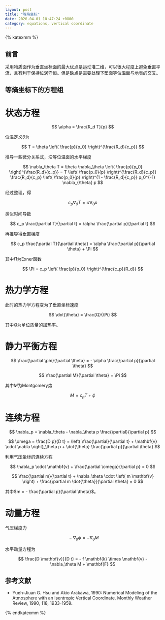 ```yaml
---
layout: post
title: "等熵坐标"
date: 2020-04-01 18:47:24 +0800
category: equations, vertical coordinate
---
```


{% katexmm %}

## 前言

采用物质面作为垂直坐标面的最大优点是运动准二维，可以很大程度上避免垂直平流，且有利于保持位涡守恒。但是缺点是需要处理下垫面等位温面与地表的交叉。

## 等熵坐标下的方程组

# 状态方程

$$
\alpha = \frac{R_d T}{p}
$$

位温定义$\theta$为

$$
T = \theta \left( \frac{p}{p_0} \right)^{\frac{R_d}{c_p}}
$$

推导一些微分关系式，沿等位温面的水平梯度

$$
\nabla_\theta T = \theta \nabla_\theta \left( \frac{p}{p_0} \right)^{\frac{R_d}{c_p}} = T \left( \frac{p_0}{p} \right)^{\frac{R_d}{c_p}} \frac{R_d}{c_p} \left( \frac{p_0}{p} \right)^{1 - \frac{R_d}{c_p}} p_0^{-1} \nabla_{\theta} p
$$

经过整理，得

$$
c_p \nabla_\theta T = \alpha \nabla_\theta p
$$

类似时间导数

$$
c_p \frac{\partial T}{\partial t} = \alpha \frac{\partial p}{\partial t}
$$

再推导得垂直梯度

$$
c_p \frac{\partial T}{\partial \theta} = \alpha \frac{\partial p}{\partial \theta} + \Pi
$$

其中$\Pi$为Exner函数

$$
\Pi = c_p \left( \frac{p}{p_0} \right)^{\frac{c_p}{R_d}}
$$

# 热力学方程

此时的热力学方程变为了垂直坐标速度

$$
\dot{\theta} = \frac{Q}{\Pi}
$$

其中$Q$为单位质量的加热率。

# 静力平衡方程

$$
\frac{\partial \phi}{\partial \theta} = - \alpha \frac{\partial p}{\partial \theta}
$$

$$
\frac{\partial M}{\partial \theta} = \Pi
$$

其中$M$为Montgomery势

$$
M = c_p T + \phi
$$

# 连续方程

$$
\nabla_p = \nabla_\theta - \nabla_\theta p \frac{\partial}{\partial p}
$$

$$
\omega = \frac{D p}{D t} = \left( \frac{\partial}{\partial t} + \mathbf{v} \cdot \nabla \right)_\theta p + \dot{\theta} \frac{\partial p}{\partial \theta}
$$

利用气压坐标的连续方程

$$
\nabla_p \cdot \mathbf{v} + \frac{\partial \omega}{\partial p} = 0
$$

$$
\frac{\partial m}{\partial t} + \nabla_\theta \cdot \left( m \mathbf{v} \right) + \frac{\partial m \dot{\theta}}{\partial \theta} = 0
$$

其中$m = - \frac{\partial p}{\partial \theta}$。

# 动量方程

气压梯度力

$$
\ - \nabla_p \phi = - \nabla_\theta M
$$

水平动量方程为

$$
\frac{D \mathbf{v}}{D t} = - f \mathbf{k} \times \mathbf{v} - \nabla_\theta M + \mathbf{F}
$$

## 参考文献

- Yueh-Jiuan G. Hsu and Akio Arakawa, 1990: Numerical Modeling of the Atmosphere with an Isentropic Vertical Coordinate. Monthly Weather Review, 1990, 118, 1933-1959.

{% endkatexmm %}